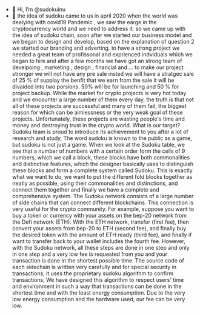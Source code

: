 - 👋 Hi, I’m @sudokuinu
- 👀 the idea of sudoku came to us in april 2020 when the world was dealying with covid19 Pandemic , we saw the earge in the cryptocurrency world and we need to address it. so we came up with the idea of sudoku chain, soon after we started our business model and we began to design and develop, based on the explanation of question 2 we started our branding and adverting. to have a strong project we needed a great team of profissonal and exprienced indviduals which we began to hire and after a few months we have got an strong team of develpoing , marketing , design , financial and....
 to make our project stronger we will not have any pre sale insted we will have a stratgec sale of 25 % of supplay the benfit that we earn from the sale it will be divaided into two porsions. 50% will be for launching and 50 % for project backup.
 While the market for crypto projects is very hot today and we encounter a large number of them every day, the truth is that not all of these projects are successful and many of them fail, the biggest reason for which can be aimlessness or the very weak goal of these projects. Unfortunately, these projects are wasting people's time and money and destroying trust in the crypto world.
What is our target?
Sudoku team is proud to introduce its achievement to you after a lot of research and study,
The word sudoku is known to the public as a game, but sudoku is not just a game.
When we look at the Sudoku table, we see that a number of numbers with a certain order form the cells of 9 numbers, which we call a block, these blocks have both commonalities and distinctive features, which the designer basically uses to distinguish these blocks and form a complete system called Sudoku.
This is exactly what we want to do, we want to put the different fold blocks together as neatly as possible, using their commonalities and distinctions, and connect them together and finally we have a complete and comprehensive system.
 The Sudoku network consists of a large number of side chains that can connect different blockchains. This connection is very useful for the crypto community.
For example, suppose you want to buy a token or currency with your assets on the bep-20 network from the Defi network (ETH). With the ETH network, transfer (first fee), then convert your assets from bep-20 to ETH (second fee), and finally buy the desired token with the amount of ETH ready (third fee), and finally if want to transfer back to your wallet includes the fourth fee.
However, with the Sudoku network, all these steps are done in one step and only in one step and a very low fee is requested from you and your transaction is done in the shortest possible time.
The source code of each sidechain is written very carefully and for special security in transactions, it uses the proprietary sudoku algorithm to confirm transactions, We have designed this algorithm to respect users' time and environment in such a way that transactions can be done in the shortest time and with the least energy consumption. Due to the very low energy consumption and the hardware used, our fee can be very low.

<!---
sudokuinu/sudokuinu is a ✨ special ✨ repository because its `README.md` (this file) appears on your GitHub profile.
You can click the Preview link to take a look at your changes.
--->
